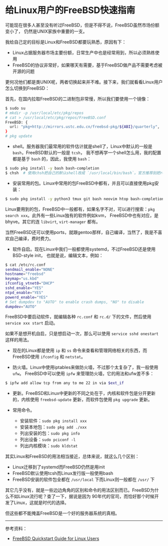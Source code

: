 # 给Linux用户的FreeBSD快速指南

可能现在很多人甚至没有听过FreeBSD，但是不得不说，FreeBSD虽然市场份额变小了，
仍然是UNIX家族中重要的一支。

我给自己定的目标是Linux和FreeBSD都要玩熟悉，原因有下：

- Linux占据服务器市场主要份额，日常生产中也是经常用到，所以必须熟练使用
- FreeBSD的协议非常好，如果哪天有需要，基于FreeBSD做产品不需要考虑被开源的问题

更何况他们都是类UNIX呢，两者切换起来并不难。接下来，我们就看看Linux用户怎么切换到FreeBSD：

首先，在国内拉取FreeBSD的二进制包非常慢，所以我们要使用一个镜像：

```bash
$ sudo su
# mkdir -p /usr/local/etc/pkg/repos
# cat > /usr/local/etc/pkg/repos/FreeBSD.conf
FreeBSD: {
  url: "pkg+http://mirrors.ustc.edu.cn/freebsd-pkg/${ABI}/quarterly",
}
# pkg update
```

- shell。服务器我们最常用的软件估计就是shell了，Linux中默认的一般是 `bash`，FreeBSD默认的一般是 `tcsh`，
我不想再学一个shell怎么用，我的配置都是基于 `bash` 的，因此，我使用 `bash`：

```bash
$ sudo pkg install -y bash bash-completion
$ chsh  # 使用chsh把自己的默认shell改成 `/usr/local/bin/bash`。官方推荐别把root的改了。
```

- 安装常用的包。Linux中常用的包FreeBSD中都有，并且可以直接使用pkg安装：

```bash
$ sudo pkg install -y python3 tmux git bash neovim htop bash-completion
```

Linux要用到的包，FreeBSD中一般都有，如果名字不对，可以进行搜索：`pkg search xxx`。此外有一些Linux独有的软件例如kvm，
FreeBSD中也有对应，是bhyve。其它的连 `libvirt`, `virt-manager` 都有。

当然FreeBSD还可以使用ports，就跟gentoo那样，自己编译，当然了，我是不喜欢自己编译，费时费力。

- 软件自启。现在Linux中我们一般都使用systemd，不过FreeBSD还是使用BSD-style init，
也就是说，编辑文本，例如：

```bash
$ cat /etc/rc.conf
sendmail_enable="NONE"
hostname="freebsd"
keymap="us.kbd"
ifconfig_vtnet0="DHCP"
sshd_enable="YES"
ntpd_enable="YES"
powerd_enable="YES"
# Set dumpdev to "AUTO" to enable crash dumps, "NO" to disable
dumpdev="AUTO"
```

FreeBSD中要启动软件，就编辑各种 `rc.conf` 和 `rc.d/` 下的文件，然后使用 `service xxx start` 启动。

如果不是想开机自启，只是想启动一次，那么可以使用 `service sshd onestart` 这样的用法。

- 现在的Linux都是使用 `ip` 和 `ss` 命令来查看和管理网络相关的东西，而FreeBSD使用
`ifconfig` 和 `netstat`。

- 防火墙。Linux中使用iptables来做防火墙，不过那个太复杂了，我一般使用 `ufw`。
FreeBSD中可以使用 `ipfw` 来管理防火墙，它的用法和ufw差不多：

```bash
$ ipfw add allow tcp from any to me 22 in via $ext_if
```

- 更新。FreeBSD和Linux中更新的不同之处在于，内核和软件包是分开更新的，内核使用
`freebsd-update` 更新，而软件包使用 `pkg upgrade` 更新。

- 常用命令。

    - 安装软件：`sudo pkg install xxx`
    - 安装本地包：`sudo pkg add ./xxx`
    - 列出安装的包：`sudo pkg info`
    - 列出设备：`sudo pciconf -l`
    - 列出内核模块：`sudo kldstat`

其实Linux和FreeBSD的用法相当接近，总体来说，就这么几个区别：

- Linux迁移到了systemd而FreeBSD仍然是用init
- FreeBSD默认使用tcsh而Linux发行版一般使用bash
- FreeBSD安装的软件包全都在 `/usr/local` 下而Linux则一般都在 `/usr/` 下

其它几乎没有，就是一些边边角角的区别和命令的用法区别而已。FreeBSD为什么不如Linux流行呢？查了一下，据说是因为
90年代的官司，而恰好那个时候开发了Linux，这就是时代的选择。

但这些都不能掩盖FreeBSD是一个好的服务器系统的真相。

---

参考资料：

- [FreeBSD Quickstart Guide for Linux Users](https://www.freebsd.org/doc/en_US.ISO8859-1/articles/linux-users/)
